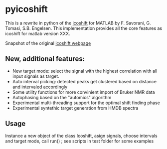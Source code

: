 # pyicoshift

This is a rewrite in python of the [icoshift](https://www.sciencedirect.com/science/article/abs/pii/S1090780709003334) for MATLAB by F. Savorani, G. Tomasi, S.B. Engelsen.
This implementation provides all the core features as icoshift for matlab version XXX.

Snapshot of the original [icoshift webpage](https://web.archive.org/web/20220303211331/www.models.life.ku.dk/icoshift)

## New, additional features:
 * New target mode: select the signal with the highest correlation with all input signals
 as target.
 * Auto interval picking: detected peaks get clustered based on distance and intervaled accordingly
 * Some utility functions for more convinient import of Bruker NMR data
 * Autophasing based on the "automics" algorithm
 * Experimental multi-threading support for the optimal shift finding phase
 * Experimental syntethic target generation from HMDB spectra
 
## Usage

Instance a new object of the class Icoshift, asign signals, choose intervals and target mode, call run()
; see scripts in test folder for some examples

